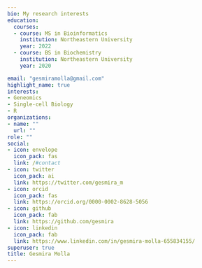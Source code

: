 ```yaml
---
bio: My research interests 
education:
  courses:
  - course: MS in Bioinformatics
    institution: Northeastern University
    year: 2022
  - course: BS in Biochemistry
    institution: Northeastern University
    year: 2020

email: "gesmiramolla@gmail.com"
highlight_name: true
interests:
- Geneomics
- Single-cell Biology 
- R 
organizations:
- name: ""
  url: ""
role: ""
social:
- icon: envelope
  icon_pack: fas
  link: /#contact
- icon: twitter
  icon_pack: ai
  link: https://twitter.com/gesmira_m
- icon: orcid
  icon_pack: fas
  link: https://orcid.org/0000-0002-8628-5056
- icon: github
  icon_pack: fab
  link: https://github.com/gesmira
- icon: linkedin
  icon_pack: fab
  link: https://www.linkedin.com/in/gesmira-molla-655834155/
superuser: true
title: Gesmira Molla
---
```



